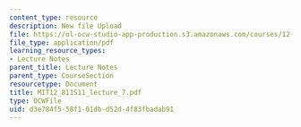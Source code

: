 ```yaml
---
content_type: resource
description: New file Upload
file: https://ol-ocw-studio-app-production.s3.amazonaws.com/courses/12-811-tropical-meteorology-spring-2011/d3e784f558f101dbd52d4f83fbadab91_MIT12_811S11_lecture_7.pdf
file_type: application/pdf
learning_resource_types:
- Lecture Notes
parent_title: Lecture Notes
parent_type: CourseSection
resourcetype: Document
title: MIT12_811S11_lecture_7.pdf
type: OCWFile
uid: d3e784f5-58f1-01db-d52d-4f83fbadab91
---
```

